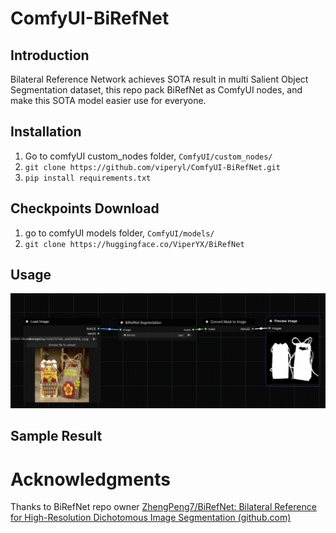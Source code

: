 # ComfyUI-BiRefNet

## Introduction

Bilateral Reference Network achieves SOTA result in multi Salient Object Segmentation dataset, this repo pack BiRefNet as ComfyUI nodes, and make this SOTA model easier use for everyone.

## Installation 

1. Go to comfyUI custom_nodes folder, `ComfyUI/custom_nodes/`
2. `git clone https://github.com/viperyl/ComfyUI-BiRefNet.git `
3. `pip install requirements.txt`

## Checkpoints Download

1. go to comfyUI models folder, `ComfyUI/models/`
2. `git clone https://huggingface.co/ViperYX/BiRefNet`

## Usage

![plot](./assets/Screenshot-2024-03-21-at-19.26.21.png)

## Sample Result



# Acknowledgments

Thanks to BiRefNet repo owner [ZhengPeng7/BiRefNet: Bilateral Reference for High-Resolution Dichotomous Image Segmentation (github.com)](https://github.com/zhengpeng7/birefnet)

